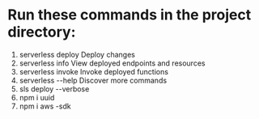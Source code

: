 # Run these commands in the project directory:

1. serverless deploy    Deploy changes
2. serverless info      View deployed endpoints and resources
3. serverless invoke    Invoke deployed functions
4. serverless --help    Discover more commands
5. sls deploy --verbose
6. npm i uuid
7. npm i aws -sdk
